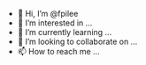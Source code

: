 - 👋 Hi, I’m @fpilee
- 👀 I’m interested in ...
- 🌱 I’m currently learning ...
- 💞️ I’m looking to collaborate on ...
- 📫 How to reach me ...

<!---
fpilee/fpilee is a ✨ special ✨ repository because its `README.md` (this file) appears on your GitHub profile.
You can click the Preview link to take a look at your changes.
--->

